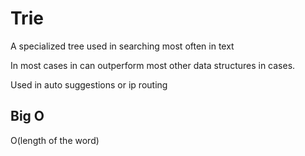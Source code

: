 # Trie

A specialized tree used in searching most often in text

In most cases in can outperform most other data structures in cases.

Used in auto suggestions or ip routing

## Big O

O(length of the word)